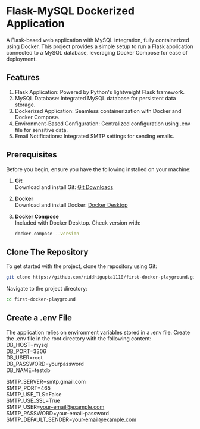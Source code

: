 # Flask-MySQL Dockerized Application

A Flask-based web application with MySQL integration, fully containerized using Docker. 
This project provides a simple setup to run a Flask application connected to a MySQL database, leveraging Docker Compose for ease of deployment.

## Features
1. Flask Application: Powered by Python's lightweight Flask framework.
2. MySQL Database: Integrated MySQL database for persistent data storage.
3. Dockerized Application: Seamless containerization with Docker and Docker Compose.
4. Environment-Based Configuration: Centralized configuration using .env file for sensitive data.
5. Email Notifications: Integrated SMTP settings for sending emails.

## Prerequisites

Before you begin, ensure you have the following installed on your machine:

1. **Git**  
   Download and install Git: [Git Downloads](https://git-scm.com/downloads)

2. **Docker**  
   Download and install Docker: [Docker Desktop](https://www.docker.com/products/docker-desktop/)

3. **Docker Compose**  
   Included with Docker Desktop. Check version with:
   ```bash
   docker-compose --version
   ```

## Clone The Repository
To get started with the project, clone the repository using Git:
```bash
git clone https://github.com/riddhigupta1110/first-docker-playground.git
```
Navigate to the project directory:
```bash
cd first-docker-playground
```


## Create a .env File

The application relies on environment variables stored in a .env file. Create the .env file in the root directory with the following content:  
DB_HOST=mysql  
DB_PORT=3306  
DB_USER=root  
DB_PASSWORD=yourpassword  
DB_NAME=testdb  

SMTP_SERVER=smtp.gmail.com  
SMTP_PORT=465  
SMTP_USE_TLS=False  
SMTP_USE_SSL=True  
SMTP_USER=your-email@example.com  
SMTP_PASSWORD=your-email-password  
SMTP_DEFAULT_SENDER=your-email@example.com  


